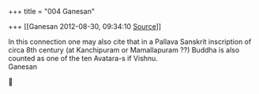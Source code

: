 +++
title = "004 Ganesan"

+++
[[Ganesan	2012-08-30, 09:34:10 [Source](https://groups.google.com/g/bvparishat/c/pAPsQ-AXVWg)]]



  
In this connection one may also cite that in a Pallava Sanskrit inscription of circa 8th century (at Kanchipuram or Mamallapuram ??) Buddha is also counted as one of the ten Avatara-s if Vishnu.  
Ganesan




